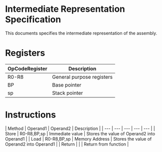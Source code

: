 Intermediate Representation Specification
====

This documents specifies the intermediate representation of the assembly.


# Registers

| OpCodeRegister | Description |
| --- | ----------- |
| R0-R8 | General purpose registers |
| BP | Base pointer |
| sp | Stack pointer |

# Instructions

| Method | Operand1 | Operand2 | Description |
| --- | --- | --- | --- | --- |
| Store | R0-R8,BP,sp | Immediate value | Stores the value of Operand2 into Operand1 |
| Load | R0-R8,BP,sp | Memory Address | Stores the value of Operand2 into Operand1 |
| Return | | | Return from function |
